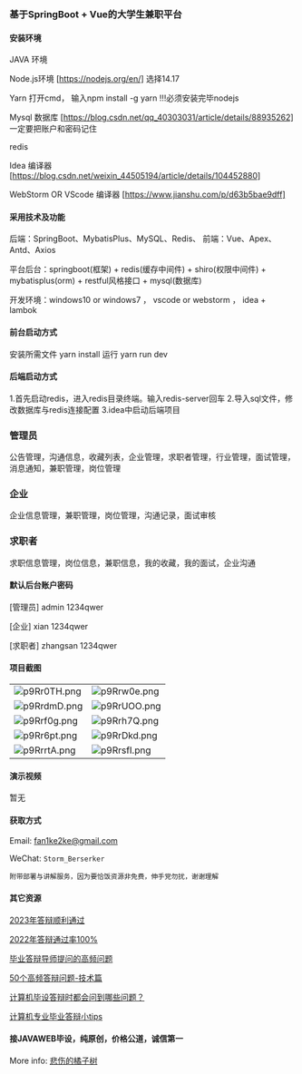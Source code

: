 ### 基于SpringBoot + Vue的大学生兼职平台

#### 安装环境

JAVA 环境 

Node.js环境 [https://nodejs.org/en/] 选择14.17

Yarn 打开cmd， 输入npm install -g yarn !!!必须安装完毕nodejs

Mysql 数据库 [https://blog.csdn.net/qq_40303031/article/details/88935262] 一定要把账户和密码记住

redis

Idea 编译器 [https://blog.csdn.net/weixin_44505194/article/details/104452880]

WebStorm OR VScode 编译器 [https://www.jianshu.com/p/d63b5bae9dff]

#### 采用技术及功能

后端：SpringBoot、MybatisPlus、MySQL、Redis、
前端：Vue、Apex、Antd、Axios

平台后台：springboot(框架) + redis(缓存中间件) + shiro(权限中间件) + mybatisplus(orm) + restful风格接口 + mysql(数据库)

开发环境：windows10 or windows7 ， vscode or webstorm ， idea + lambok

#### 前台启动方式

安装所需文件 yarn install 
运行 yarn run dev

#### 后端启动方式

1.首先启动redis，进入redis目录终端。输入redis-server回车
2.导入sql文件，修改数据库与redis连接配置
3.idea中启动后端项目

### 管理员
公告管理，沟通信息，收藏列表，企业管理，求职者管理，行业管理，面试管理，消息通知，兼职管理，岗位管理

### 企业
企业信息管理，兼职管理，岗位管理，沟通记录，面试审核

### 求职者
求职信息管理，岗位信息，兼职信息，我的收藏，我的面试，企业沟通


#### 默认后台账户密码

[管理员]
admin
1234qwer

[企业]
xian
1234qwer

[求职者]
zhangsan
1234qwer


#### 项目截图

|  |  |
|---------------------|---------------------|
|![p9Rr0TH.png](https://s1.ax1x.com/2023/05/16/p9Rr0TH.png) | ![p9Rrw0e.png](https://s1.ax1x.com/2023/05/16/p9Rrw0e.png) |
|![p9RrdmD.png](https://s1.ax1x.com/2023/05/16/p9RrdmD.png) | ![p9RrUOO.png](https://s1.ax1x.com/2023/05/16/p9RrUOO.png) |
|![p9Rrf0g.png](https://s1.ax1x.com/2023/05/16/p9Rrf0g.png) | ![p9Rrh7Q.png](https://s1.ax1x.com/2023/05/16/p9Rrh7Q.png) |
|![p9Rr6pt.png](https://s1.ax1x.com/2023/05/16/p9Rr6pt.png) | ![p9RrDkd.png](https://s1.ax1x.com/2023/05/16/p9RrDkd.png) |
|![p9RrrtA.png](https://s1.ax1x.com/2023/05/16/p9RrrtA.png) | ![p9RrsfI.png](https://s1.ax1x.com/2023/05/16/p9RrsfI.png) |

#### 演示视频

暂无

#### 获取方式

Email: fan1ke2ke@gmail.com

WeChat: `Storm_Berserker`

`附带部署与讲解服务，因为要恰饭资源非免费，伸手党勿扰，谢谢理解`

#### 其它资源

[2023年答辩顺利通过](https://berserker287.github.io/2023/06/14/2023%E5%B9%B4%E7%AD%94%E8%BE%A9%E9%A1%BA%E5%88%A9%E9%80%9A%E8%BF%87/)

[2022年答辩通过率100%](https://berserker287.github.io/2022/05/25/%E9%A1%B9%E7%9B%AE%E4%BA%A4%E6%98%93%E8%AE%B0%E5%BD%95/)

[毕业答辩导师提问的高频问题](https://berserker287.github.io/2023/06/13/%E6%AF%95%E4%B8%9A%E7%AD%94%E8%BE%A9%E5%AF%BC%E5%B8%88%E6%8F%90%E9%97%AE%E7%9A%84%E9%AB%98%E9%A2%91%E9%97%AE%E9%A2%98/)

[50个高频答辩问题-技术篇](https://berserker287.github.io/2023/06/13/50%E4%B8%AA%E9%AB%98%E9%A2%91%E7%AD%94%E8%BE%A9%E9%97%AE%E9%A2%98-%E6%8A%80%E6%9C%AF%E7%AF%87/)

[计算机毕设答辩时都会问到哪些问题？](https://www.zhihu.com/question/31020988)

[计算机专业毕业答辩小tips](https://zhuanlan.zhihu.com/p/145911029)


#### 接JAVAWEB毕设，纯原创，价格公道，诚信第一

More info: [悲伤的橘子树](https://berserker287.github.io/)
